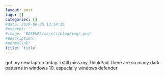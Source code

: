 ```yaml
---
layout: post
tags: []
categories: []
#date: 2019-06-25 13:14:15
#excerpt: ''
#image: 'BASEURL/assets/blog/img/.png'
#description:
#permalink:
title: 'title'
---
```



got my new laptop today. i still miss my ThinkPad. there are so many dark patterns in windows 10. especially windows defender 
